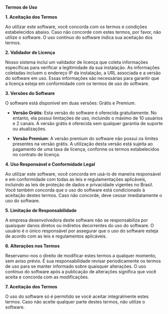 **Termos de Uso**

**1. Aceitação dos Termos**

Ao utilizar este software, você concorda com os termos e condições estabelecidos abaixo. Caso não concorde com estes termos, por favor, não utilize o software. O uso contínuo do software indica sua aceitação dos termos.

**2. Validador de Licença**

Nosso sistema inclui um validador de licença que coleta informações específicas para verificar a legitimidade da sua instalação. As informações coletadas incluem o endereço IP da instalação, a URL associada e a versão do software em uso. Essas informações são necessárias para garantir que a licença esteja em conformidade com os termos de uso do software.

**3. Versões do Software**

O software está disponível em duas versões: Grátis e Premium.

- **Versão Grátis**: Esta versão do software é oferecida gratuitamente. No entanto, ela possui limitações de uso, incluindo o máximo de 10 usuários e 2 canais. A versão grátis é oferecida sem qualquer garantia de suporte ou atualizações.

- **Versão Premium**: A versão premium do software não possui os limites presentes na versão grátis. A utilização desta versão está sujeita ao pagamento de uma taxa de licença, conforme os termos estabelecidos no contrato de licença.

**4. Uso Responsável e Conformidade Legal**

Ao utilizar este software, você concorda em usá-lo de maneira responsável e em conformidade com todas as leis e regulamentações aplicáveis, incluindo as leis de proteção de dados e privacidade vigentes no Brasil. Você também concorda que o uso do software está condicionado à aceitação destes termos. Caso não concorde, deve cessar imediatamente o uso do software.

**5. Limitação de Responsabilidade**

A empresa desenvolvedora deste software não se responsabiliza por quaisquer danos diretos ou indiretos decorrentes do uso do software. O usuário é o único responsável por assegurar que o uso do software esteja de acordo com as leis e regulamentos aplicáveis.

**6. Alterações nos Termos**

Reservamo-nos o direito de modificar estes termos a qualquer momento, sem aviso prévio. É sua responsabilidade revisar periodicamente os termos de uso para se manter informado sobre quaisquer alterações. O uso contínuo do software após a publicação de alterações significa que você aceita e concorda com as modificações.

**7. Aceitação dos Termos**

O uso do software só é permitido se você aceitar integralmente estes termos. Caso não aceite qualquer parte destes termos, não utilize o software.